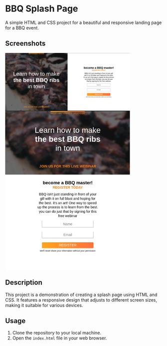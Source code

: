 # BBQ Splash Page

A simple HTML and CSS project for a beautiful and responsive landing page for a BBQ event.

## Screenshots

<div style="display: flex; flex-direction: column">
    <img src="Screenshot_2024-05-14_18_46_36.png" alt="Desktop Preview" width="400" style="margin-right: 20px;">
    <img src="mobile.png" alt="Mobile Preview" width="400">
</div>

## Description

This project is a demonstration of creating a splash page using HTML and CSS. It features a responsive design that adjusts to different screen sizes, making it suitable for various devices.

## Usage

1. Clone the repository to your local machine.
2. Open the `index.html` file in your web browser.
